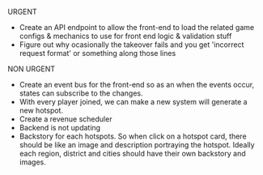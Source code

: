 URGENT
- Create an API endpoint to allow the front-end to load the related game configs & mechanics to use for front end logic & validation stuff
- Figure out why ocasionally the takeover fails and you get 'incorrect request format' or something along those lines

NON URGENT
- Create an event bus for the front-end so as an when the events occur, states can subscribe to the changes.
- With every player joined, we can make a new system will generate a new hotspot.
- Create a revenue scheduler
- Backend is not updating
- Backstory for each hotspots. So when click on a hotspot card, there should be like an image and description portraying the hotspot. Ideally each region, district and cities should have their own backstory and images.

